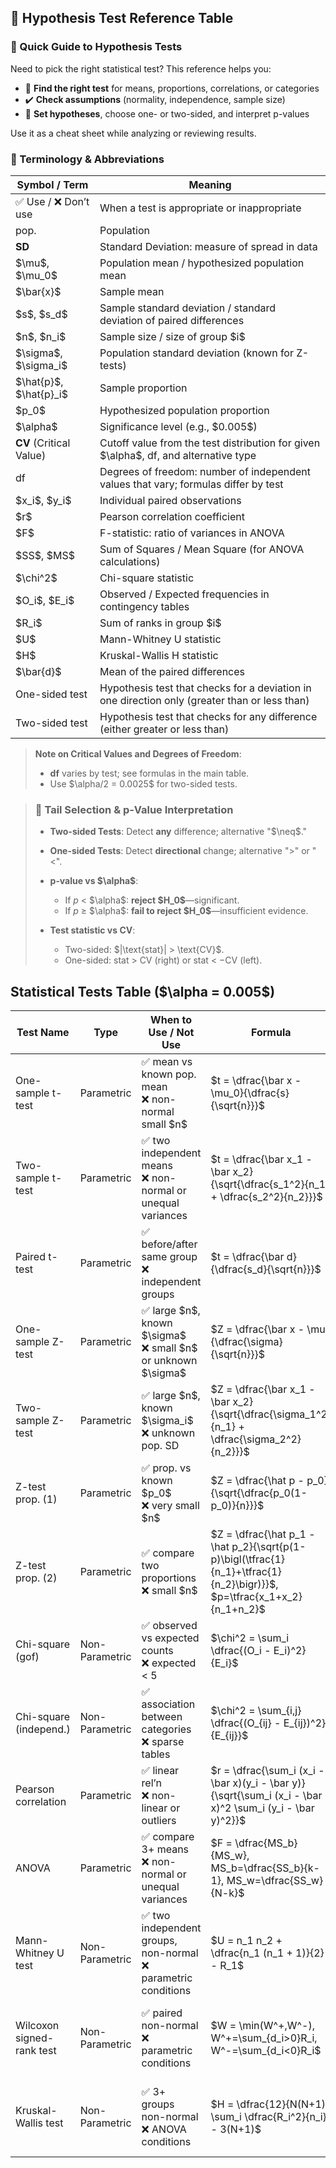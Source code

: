 ## 🧪 Hypothesis Test Reference Table

### 🧭 Quick Guide to Hypothesis Tests

Need to pick the right statistical test? This reference helps you:

* 🧭 **Find the right test** for means, proportions, correlations, or categories
* ✔️ **Check assumptions** (normality, independence, sample size)
* 🎯 **Set hypotheses**, choose one- or two-sided, and interpret p-values

Use it as a cheat sheet while analyzing or reviewing results.

### 📘 Terminology & Abbreviations

| Symbol / Term               | Meaning                                                                                       |
| --------------------------- | --------------------------------------------------------------------------------------------- |
| ✅ Use / ❌ Don’t use         | When a test is appropriate or inappropriate                                                   |
| pop.                        | Population                                                                                    |
| **SD**                      | Standard Deviation: measure of spread in data                                                 |
| \$\mu\$, \$\mu\_0\$         | Population mean / hypothesized population mean                                                |
| \$\bar{x}\$                 | Sample mean                                                                                   |
| \$s\$, \$s\_d\$             | Sample standard deviation / standard deviation of paired differences                          |
| \$n\$, \$n\_i\$             | Sample size / size of group \$i\$                                                             |
| \$\sigma\$, \$\sigma\_i\$   | Population standard deviation (known for Z-tests)                                             |
| \$\hat{p}\$, \$\hat{p}\_i\$ | Sample proportion                                                                             |
| \$p\_0\$                    | Hypothesized population proportion                                                            |
| \$\alpha\$                  | Significance level (e.g., \$0.005\$)                                                          |
| **CV** (Critical Value)     | Cutoff value from the test distribution for given \$\alpha\$, df, and alternative type        |
| df                          | Degrees of freedom: number of independent values that vary; formulas differ by test           |
| \$x\_i\$, \$y\_i\$          | Individual paired observations                                                                |
| \$r\$                       | Pearson correlation coefficient                                                               |
| \$F\$                       | F-statistic: ratio of variances in ANOVA                                                      |
| \$SS\$, \$MS\$              | Sum of Squares / Mean Square (for ANOVA calculations)                                         |
| \$\chi^2\$                  | Chi-square statistic                                                                          |
| \$O\_i\$, \$E\_i\$          | Observed / Expected frequencies in contingency tables                                         |
| \$R\_i\$                    | Sum of ranks in group \$i\$                                                                   |
| \$U\$                       | Mann-Whitney U statistic                                                                      |
| \$H\$                       | Kruskal-Wallis H statistic                                                                    |
| \$\bar{d}\$                 | Mean of the paired differences                                                                |
| One-sided test              | Hypothesis test that checks for a deviation in one direction only (greater than or less than) |
| Two-sided test              | Hypothesis test that checks for any difference (either greater or less than)                  |

> **Note on Critical Values and Degrees of Freedom**:
>
> * **df** varies by test; see formulas in the main table.
> * Use \$\alpha/2 = 0.0025\$ for two-sided tests.

> ### 🧐 Tail Selection & p‑Value Interpretation
>
> * **Two-sided Tests**: Detect **any** difference; alternative "\$\neq\$."
> * **One-sided Tests**: Detect **directional** change; alternative ">" or "<".
> * **p‑value vs \$\alpha\$**:
>
>   * If *p* < \$\alpha\$: **reject \$H\_0\$**—significant.
>   * If *p* ≥ \$\alpha\$: **fail to reject \$H\_0\$**—insufficient evidence.
> * **Test statistic vs CV**:
>
>   * Two-sided: \$|\text{stat}| > \text{CV}\$.
>   * One-sided: stat > CV (right) or stat < −CV (left).

## Statistical Tests Table (\$\alpha = 0.005\$)

| Test Name                 | Type           | When to Use / Not Use                                                  | Formula                                                                                                                             | Variables                    | df Formula                          | Example                                       | Hypotheses                                                            | Tail Options   |
| ------------------------- | -------------- | ---------------------------------------------------------------------- | ----------------------------------------------------------------------------------------------------------------------------------- | ---------------------------- | ----------------------------------- | --------------------------------------------- | --------------------------------------------------------------------- | -------------- |
| One-sample t-test         | Parametric     | ✅ mean vs known pop. mean<br>❌ non-normal small \$n\$                  | \$t = \dfrac{\bar x - \mu\_0}{\dfrac{s}{\sqrt{n}}}\$                                                                                | \$\bar x,\mu\_0,s,n\$        | \$n - 1\$                           | 30 students: mean=75, s=10 vs 70              | \$H\_0: \bar x = \mu\_0\$<br>\$H\_a: \bar x \neq \mu\_0\$             | Two-/One-sided |
| Two-sample t-test         | Parametric     | ✅ two independent means<br>❌ non-normal or unequal variances           | \$t = \dfrac{\bar x\_1 - \bar x\_2}{\sqrt{\dfrac{s\_1^2}{n\_1} + \dfrac{s\_2^2}{n\_2}}}\$                                           | \$\bar x\_i,s\_i,n\_i\$      | \$n\_1 + n\_2 - 2\$                 | BP: A (n=25, mean=120) vs B (n=30, mean=125)  | \$H\_0: \bar x\_1 = \bar x\_2\$<br>\$H\_a: \bar x\_1 \neq \bar x\_2\$ | Two-/One-sided |
| Paired t-test             | Parametric     | ✅ before/after same group<br>❌ independent groups                      | \$t = \dfrac{\bar d}{\dfrac{s\_d}{\sqrt{n}}}\$                                                                                      | \$\bar d,s\_d,n\$            | \$n - 1\$                           | 20 patients: mean change=−5 kg, SD=2          | \$H\_0: \bar d = 0\$<br>\$H\_a: \bar d \neq 0\$                       | Two-/One-sided |
| One-sample Z-test         | Parametric     | ✅ large \$n\$, known \$\sigma\$<br>❌ small \$n\$ or unknown \$\sigma\$ | \$Z = \dfrac{\bar x - \mu}{\dfrac{\sigma}{\sqrt{n}}}\$                                                                              | \$\bar x,\mu,\sigma,n\$      | ∞ (known pop)                       | Widget weight (n=100, mean=50.2, σ=0.5) vs 50 | \$H\_0: \bar x = \mu\$<br>\$H\_a: \bar x \neq \mu\$                   | Two-/One-sided |
| Two-sample Z-test         | Parametric     | ✅ large \$n\$, known \$\sigma\_i\$<br>❌ unknown pop. SD                | \$Z = \dfrac{\bar x\_1 - \bar x\_2}{\sqrt{\dfrac{\sigma\_1^2}{n\_1} + \dfrac{\sigma\_2^2}{n\_2}}}\$                                 | \$\bar x\_i,\sigma\_i,n\_i\$ | ∞ (known pop)                       | Yield: A (150,200,σ=15) vs B (180,190,σ=20)   | \$H\_0: \bar x\_1 = \bar x\_2\$<br>\$H\_a: \bar x\_1 \neq \bar x\_2\$ | Two-/One-sided |
| Z-test prop. (1)          | Parametric     | ✅ prop. vs known \$p\_0\$<br>❌ very small \$n\$                        | \$Z = \dfrac{\hat p - p\_0}{\sqrt{\dfrac{p\_0(1-p\_0)}{n}}}\$                                                                       | \$\hat p,p\_0,n\$            | ∞ (approx.)                         | 65/100 click vs 60%                           | \$H\_0: p = p\_0\$<br>\$H\_a: p \neq p\_0\$                           | Two-/One-sided |
| Z-test prop. (2)          | Parametric     | ✅ compare two proportions<br>❌ small \$n\$                             | \$Z = \dfrac{\hat p\_1 - \hat p\_2}{\sqrt{p(1-p)\bigl(\tfrac{1}{n\_1}+\tfrac{1}{n\_2}\bigr)}}\$, \$p=\tfrac{x\_1+x\_2}{n\_1+n\_2}\$ | \$\hat p\_i,x\_i,n\_i,p\$    | ∞ (approx.)                         | A:40/200=20% vs B:30/180≈16.7%                | \$H\_0: p\_1 = p\_2\$<br>\$H\_a: p\_1 \neq p\_2\$                     | Two-/One-sided |
| Chi-square (gof)          | Non-Parametric | ✅ observed vs expected counts<br>❌ expected < 5                        | \$\chi^2 = \sum\_i \dfrac{(O\_i - E\_i)^2}{E\_i}\$                                                                                  | \$O\_i,E\_i\$                | \$\text{categories}-1\$             | Die rolls vs expected                         | \$H\_0:\$ matches<br>\$H\_a:\$ differs                                | Two-sided only |
| Chi-square (independ.)    | Non-Parametric | ✅ association between categories<br>❌ sparse tables                    | \$\chi^2 = \sum\_{i,j} \dfrac{(O\_{ij} - E\_{ij})^2}{E\_{ij}}\$                                                                     | \$O\_{ij},E\_{ij}\$          | \$(r-1)(c-1)\$                      | Gender vs Yes/No                              | \$H\_0:\$ independent<br>\$H\_a:\$ associated                         | Two-sided only |
| Pearson correlation       | Parametric     | ✅ linear rel’n<br>❌ non-linear or outliers                             | \$r = \dfrac{\sum\_i (x\_i - \bar x)(y\_i - \bar y)}{\sqrt{\sum\_i (x\_i - \bar x)^2 \sum\_i (y\_i - \bar y)^2}}\$                  | \$x\_i,y\_i,\bar x,\bar y\$  | \$n-2\$                             | Height vs weight in 50 people                 | \$H\_0: r = 0\$<br>\$H\_a: r \neq 0\$                                 | Two-/One-sided |
| ANOVA                     | Parametric     | ✅ compare 3+ means<br>❌ non-normal or unequal variances                | \$F = \dfrac{MS\_b}{MS\_w}, MS\_b=\dfrac{SS\_b}{k-1}, MS\_w=\dfrac{SS\_w}{N-k}\$                                                    | \$SS\_b,SS\_w,k,N\$          | between: \$k-1\$<br>within: \$N-k\$ | Classes A/B/C scores                          | \$H\_0:\$ all equal<br>\$H\_a:\$ at least one differs                 | Two-sided only |
| Mann-Whitney U test       | Non-Parametric | ✅ two independent groups, non-normal<br>❌ parametric conditions        | \$U = n\_1 n\_2 + \dfrac{n\_1 (n\_1 + 1)}{2} - R\_1\$                                                                               | \$n\_i,R\_1\$                | not applicable                      | Stress Day vs Night                           | \$H\_0:\$ distributions equal<br>\$H\_a:\$ differ                     | Two-/One-sided |
| Wilcoxon signed-rank test | Non-Parametric | ✅ paired non-normal<br>❌ parametric conditions                         | \$W = \min(W^+,W^-), W^+=\sum\_{d\_i>0}R\_i, W^-=\sum\_{d\_i<0}R\_i\$                                                               | \$d\_i,R\_i,W^+,W^-\$        | \$n-1\$                             | Mood 1–10 before/after therapy                | \$H\_0:\$ median diff=0<br>\$H\_a:\$ median diff \neq 0               | Two-/One-sided |
| Kruskal-Wallis test       | Non-Parametric | ✅ 3+ groups non-normal<br>❌ ANOVA conditions                           | \$H = \dfrac{12}{N(N+1)} \sum\_i \dfrac{R\_i^2}{n\_i} - 3(N+1)\$                                                                    | \$R\_i,n\_i,N\$              | \$k-1\$                             | Satisfaction N/S/E                            | \$H\_0:\$ distributions equal<br>\$H\_a:\$ at least one differs       | Two-sided only |
